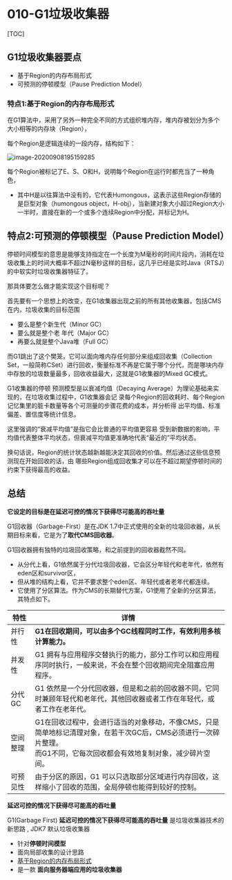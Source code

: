 # 010-G1垃圾收集器

[TOC]

## G1垃圾收集器要点

- 基于Region的内存布局形式
- 可预测的停顿模型（Pause Prediction Model）

### 特点1:基于Region的内存布局形式

在G1算法中，采用了另外一种完全不同的方式组织堆内存，堆内存被划分为多个大小相等的内存块（Region），

每个Region是逻辑连续的一段内存，结构如下：

![image-20200908195159285](../../../assets/image-20200908195159285.png)

每个Region被标记了E、S、O和H，说明每个Region在运行时都充当了一种角色，

- 其中H是以往算法中没有的，它代表Humongous，这表示这些Region存储的是巨型对象（humongous object，H-obj），当新建对象大小超过Region大小一半时，直接在新的一个或多个连续Region中分配，并标记为H。

## 特点2:可预测的停顿模型（Pause Prediction Model）

停顿时间模型的意思是能够支持指定在一个长度为M毫秒的时间片段内，消耗在垃圾收集上的时间大概率不超过N毫秒这样的目标，这几乎已经是实时Java（RTSJ）的中软实时垃圾收集器特征了。 

那具体要怎么做才能实现这个目标呢？

首先要有一个思想上的改变，在G1收集器出现之前的所有其他收集器，包括CMS在内，垃圾收集的目标范围

- 要么是整个新生代（Minor GC）
- 要么就是整个老 年代（Major GC）
- 再要么就是整个Java堆（Full GC）

而G1跳出了这个樊笼，它可以面向堆内存任何部分来组成回收集（Collection Set，一般简称CSet）进行回收，衡量标准不再是它属于哪个分代，而是哪块内存中存放的垃圾数量最多，回收收益最大，这就是G1收集器的Mixed GC模式。

G1收集器的停顿 预测模型是以衰减均值（Decaying Average）为理论基础来实现的，在垃圾收集过程中，G1收集器会记 录每个Region的回收耗时、每个Region记忆集里的脏卡数量等各个可测量的步骤花费的成本，并分析得 出平均值、标准偏差、置信度等统计信息。

这里强调的“衰减平均值”是指它会比普通的平均值更容易 受到新数据的影响，平均值代表整体平均状态，但衰减平均值更准确地代表“最近的”平均状态。

换句话说，Region的统计状态越新越能决定其回收的价值。然后通过这些信息预测现在开始回收的话，由 哪些Region组成回收集才可以在不超过期望停顿时间的约束下获得最高的收益。

## 总结

**它设定的目标是在延迟可控的情况下获得尽可能高的吞吐量**

G1回收器（Garbage-First）是在JDK 1.7中正式使用的全新的垃圾回收器，从长期目标来看，它是为了**取代CMS回收器**。

G1回收器拥有独特的垃圾回收策略，和之前提到的回收器截然不同。

- 从分代上看，G1依然属于分代垃圾回收器，它会区分年轻代和老年代，依然有eden区和survivor区，
- 但从堆的结构上看，它并不要求整个eden区、年轻代或者老年代都连续。
- 它使用了分区算法。作为CMS的长期替代方案，G1使用了全新的分区算法，其特点如下。

| 特性     | 详情                                                         |
| -------- | ------------------------------------------------------------ |
| 并行性   | **G1在回收期间，可以由多个GC线程同时工作，有效利用多核计算能力。** |
| 并发性   | G1 拥有与应用程序交替执行的能力，部分工作可以和应用程序同时执行，一般来说，不会在整个回收期间完全阻塞应用程序。 |
| 分代 GC  | G1 依然是一个分代回收器，但是和之前的回收器不同，它同时兼顾年轻代和老年代，其他回收器或者工作在年轻代，或者工作在老年代。 |
| 空间整理 | G1在回收过程中，会进行适当的对象移动，不像CMS，只是简单地标记清理对象，在若干次GC后，CMS必须进行一次碎片整理。<br />而G1不同，它每次回收都会有效地复制对象，减少碎片空间。 |
| 可预见性 | 由于分区的原因，G1 可以只选取部分区域进行内存回收，这样缩小了回收的范围，全局停顿也能得到较好的控制。 |

**延迟可控的情况下获得尽可能高的吞吐量**

G1(Garbage First) **延迟可控的情况下获得尽可能高的吞吐量** 是垃圾收集器技术的新思路 , JDK7 默认垃圾收集器

- 针对**停顿时间模型**
- 面向局部收集的设计思路
- [基于Region的内存布局形式](#基于Region的内存布局形式)
- 是一款 **面向服务器端应用的垃圾收集器**

